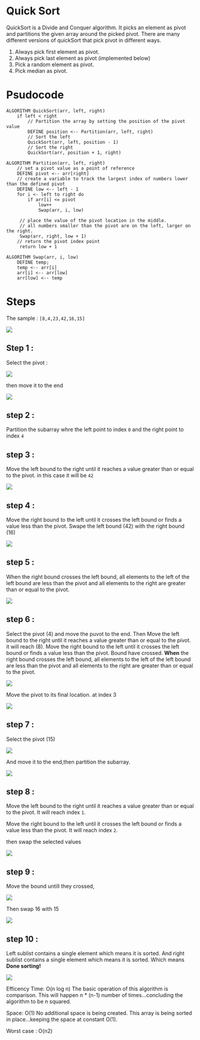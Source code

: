 # Quick Sort

QuickSort is a Divide and Conquer algorithm. It picks an element as pivot and partitions the given array around the picked pivot. There are many different versions of quickSort that pick pivot in different ways.

1. Always pick first element as pivot.
2. Always pick last element as pivot (implemented below)
3. Pick a random element as pivot.
4. Pick median as pivot.

# Psudocode

```
ALGORITHM QuickSort(arr, left, right)
    if left < right
        // Partition the array by setting the position of the pivot value 
        DEFINE position <-- Partition(arr, left, right)
        // Sort the left
        QuickSort(arr, left, position - 1)
        // Sort the right
        QuickSort(arr, position + 1, right)

ALGORITHM Partition(arr, left, right)
    // set a pivot value as a point of reference
    DEFINE pivot <-- arr[right]
    // create a variable to track the largest index of numbers lower than the defined pivot
    DEFINE low <-- left - 1
    for i <- left to right do
        if arr[i] <= pivot
            low++
            Swap(arr, i, low)

     // place the value of the pivot location in the middle.
     // all numbers smaller than the pivot are on the left, larger on the right. 
     Swap(arr, right, low + 1)
    // return the pivot index point
     return low + 1

ALGORITHM Swap(arr, i, low)
    DEFINE temp;
    temp <-- arr[i]
    arr[i] <-- arr[low]
    arr[low] <-- temp
```


# Steps

The sample : `[8,4,23,42,16,15]`

<img src ="/assets/q_sort/sample.PNG">

## Step 1 :

Select the pivot : 

<img src ="/assets/q_sort/pi.PNG">

then move it to the end

<img src ="/assets/q_sort/pi_to_end.PNG">


## step 2 :

Partition the subarray whre the left point to index `0` and the right point to index `4`

## step 3 :

Move the left bound to the right until it reaches a value greater than or equal to the pivot. in this case it will be `42`

<img src ="/assets/q_sort/elem42.PNG">

## step 4 :
Move the right bound to the left until it crosses the left bound or finds a value less than the pivot. Swape the left bound (42) with the right bound (16)

<img src ="/assets/q_sort/swap42_16.PNG">

## step 5 :

When the right bound crosses the left bound, all elements to the left of the left bound are less than the pivot and all elements to the right are greater than or equal to the pivot.

<img src ="/assets/q_sort/swap42_23.PNG">

## step 6 :
Select the pivot (4) and move the puvot to the end. Then Move the left bound to the right until it reaches a value greater than or equal to the pivot. it will reach (8). Move the right bound to the left until it crosses the left bound or finds a value less than the pivot. Bound have crossed.
**When** the right bound crosses the left bound, all elements to the left of the left bound are less than the pivot and all elements to the right are greater than or equal to the pivot.


<img src ="/assets/q_sort/8.PNG">

Move the pivot to its final location. at index 3

<img src ="/assets/q_sort/index_3.PNG">

## step 7 :

Select the pivot (15)

<img src ="/assets/q_sort/pi15.PNG">

And move it to the end,then partition the subarray.

<img src ="/assets/q_sort/partionwith15.PNG">

## step 8 :

Move the left bound to the right until it reaches a value greater than or equal to the pivot. It will reach index `1`.

Move the right bound to the left until it crosses the left bound or finds a value less than the pivot. It will reach index `2`.

then swap the selected values

<img src ="/assets/q_sort/swap6_8.PNG">


## step 9 :

Move the bound untill they crossed,

<img src ="/assets/q_sort/16_15.PNG">

Then swap 16 with 15 

<img src ="/assets/q_sort/swap15_16.PNG">

## step 10 :

Left sublist contains a single element which means it is sorted. And right sublist contains a single element which means it is sorted.
Which means **Done sorting!**

<img src ="/assets/q_sort/done_sorting.PNG">



Efficency
Time: O(n log n)
The basic operation of this algorithm is comparison. This will happen n * (n-1) number of times…concluding the algorithm to be n squared.

Space: O(1)
No additional space is being created. This array is being sorted in place…keeping the space at constant O(1).

Worst case : O(n2)















